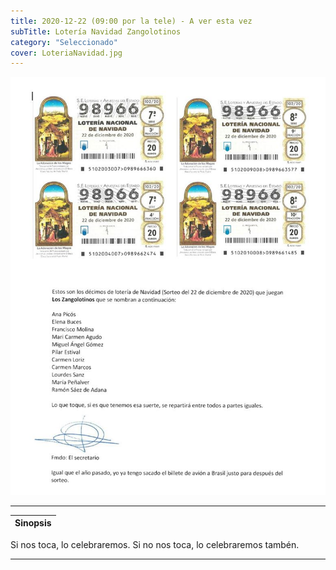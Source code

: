 ```yaml
---
title: 2020-12-22 (09:00 por la tele) - A ver esta vez
subTitle: Lotería Navidad Zangolotinos
category: "Seleccionado"
cover: LoteriaNavidad.jpg
---
```

!["Imagen no encontrada"](LoteriaNavidad.jpg)
***
|Sinopsis|
|--------|
Si nos toca, lo celebraremos.
Si no nos toca, lo celebraremos tambén.
***

